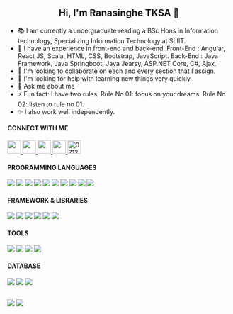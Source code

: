 <p>
  <h2 align="center">
    <b>Hi, I'm Ranasinghe TKSA 👋</b> <br>
    <!--<img align="center" alt="visitors" src="https://gpvc.arturio.dev/RanasingheTKSA"/> -->
  </h2>
</p>

- 📚 I am currently a undergraduate reading a BSc Hons in Information technology, Specializing Information Technology at SLIIT. 
- 🌱 I have an experience in front-end and back-end, 
             Front-End : Angular, React JS, Scala, HTML, CSS, Bootstrap, JavaScript. 
             Back-End  : Java Framework, Java Springboot, Java Jearsy, ASP.NET Core, C#, Ajax. 
- 👯 I'm looking to collaborate on each and every section that I assign.
- 🤔 I'm looking for help with learning new things very quickly.
- 💬 Ask me about me
- ⚡ Fun fact: I have two rules, 
                Rule No 01: focus on your dreams.
                Rule No 02: listen to rule no 01.
- ✨ I also work well independently. 

<h4 align="left">CONNECT WITH ME</h4>
<p align='left'>
  <a href="https://www.linkedin.com/in/ranasinghetksa/">
    <img height="30" src="https://github.com/WaylonWalker/WaylonWalker/blob/main/icon/linkedin.png?raw=true">
  </a>
  
  <a href="https://www.facebook.com/RanasingheTKSA13/">
    <img height="30" src="https://raw.githubusercontent.com/rahuldkjain/github-profile-readme-generator/master/src/images/icons/Social/facebook.svg" >
  </a>
  
  <a href="https://www.instagram.com/ranasinghe_tksa/?hl=en">
    <img height="30" src="https://raw.githubusercontent.com/rahuldkjain/github-profile-readme-generator/master/src/images/icons/Social/instagram.svg">
  </a>
  
  <a href="live:.cid.45ae37337a51f7ef">
    <img height="30" src="https://raw.githubusercontent.com/rahuldkjain/github-profile-readme-generator/master/src/images/icons/Social/skype.svg">
  </a>
  
  <a href="https://web.whatsapp.com/">
    <img 
        height="30"  
        alt="0712838354" 
        src="https://raw.githubusercontent.com/rahuldkjain/github-profile-readme-generator/master/src/images/icons/Social/whatsapp.svg">
 </a>
</p>

<h4 align="left">PROGRAMMING LANGUAGES</h4>
<p>
  <img src="https://img.shields.io/badge/Java-ED8B00?style=for-the-badge&logo=java&logoColor=white" />
  <img src="https://img.shields.io/badge/HTML5-E34F26?style=for-the-badge&logo=html5&logoColor=white" />
  <img src="https://img.shields.io/badge/CSS3-1572B6?style=for-the-badge&logo=css3&logoColor=white" />
  <img src="https://img.shields.io/badge/JavaScript-323330?style=for-the-badge&logo=javascript&logoColor=F7DF1E" />
  <img src="https://img.shields.io/badge/TypeScript-007ACC?style=for-the-badge&logo=typescript&logoColor=white" />
  <img src="https://img.shields.io/badge/C-00599C?style=for-the-badge&logo=c&logoColor=white" />
  <img src="https://img.shields.io/badge/C%2B%2B-00599C?style=for-the-badge&logo=c%2B%2B&logoColor=white" />
  <img src="https://img.shields.io/badge/C%23-239120?style=for-the-badge&logo=c-sharp&logoColor=white" />
  <img src="https://img.shields.io/badge/Java-ED8B00?style=for-the-badge&logo=java&logoColor=white" />
  <img src="https://img.shields.io/badge/PHP-777BB4?style=for-the-badge&logo=php&logoColor=white" />
</p>

<h4 aling="left">FRAMEWORK & LIBRARIES</h4>
<p>
  <img src="https://img.shields.io/badge/Angular-DD0031?style=for-the-badge&logo=angular&logoColor=white" />
  <img src="https://img.shields.io/badge/.NET-512BD4?style=for-the-badge&logo=dotnet&logoColor=white" />
  <img src="https://img.shields.io/badge/React-20232A?style=for-the-badge&logo=react&logoColor=61DAFB" />
  <img src="https://img.shields.io/badge/Bootstrap-563D7C?style=for-the-badge&logo=bootstrap&logoColor=white" />
  <img src="https://img.shields.io/badge/AngularJS-E23237?style=for-the-badge&logo=angularjs&logoColor=white" />
  <img src="https://img.shields.io/badge/jQuery-0769AD?style=for-the-badge&logo=jquery&logoColor=white" />
</p>

<h4 aling="left">TOOLS</h4>
<p>
  <img src="https://img.shields.io/badge/Visual_Studio-5C2D91?style=for-the-badge&logo=visual%20studio&logoColor=white" />
  <img src="https://img.shields.io/badge/Visual_Studio_Code-0078D4?style=for-the-badge&logo=visual%20studio%20code&logoColor=white" />
  <img src="https://img.shields.io/badge/Eclipse-2C2255?style=for-the-badge&logo=eclipse&logoColor=white" />
  <img src="https://img.shields.io/badge/Intellij-20232A?style=for-the-badge&logo=intellij&logoColor=61DAFB" />
</p>

<h4 align="left">DATABASE</h4>
<p>
  <img src="https://img.shields.io/badge/MySQL-00000F?style=for-the-badge&logo=mysql&logoColor=white" />
  <img src="https://img.shields.io/badge/MongoDB-4EA94B?style=for-the-badge&logo=mongodb&logoColor=white" />
  <img src="https://img.shields.io/badge/firebase-07405E?style=for-the-badge&logo=sqlite&logoColor=white" />
</p>


<p>
  <h2 align="center">
    <b></b>    
  </h2>
</p>

<img src = "https://github-readme-stats.vercel.app/api?username=RanasingheTKSA&show_icons=true&theme=dark"> 
<img src = "https://github-readme-stats.vercel.app/api/top-langs/?username=RanasingheTKSA&layout=compact)](https://github.com/RanasingheTKSA/github-readme-stats&theme=dark">



